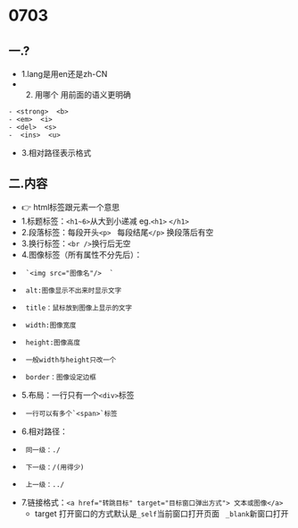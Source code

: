# 0703
## 一.?
- 1.lang是用en还是zh-CN
- 2. 用哪个  用前面的语义更明确

```
- <strong>  <b>
- <em>  <i>
- <del>  <s>
-  <ins>  <u>
```

- 3.相对路径表示格式


## 二.内容
- 👉 html标签跟元素一个意思
- 1.标题标签：`<h1~6>`从大到小递减  eg.`<h1>`  `</h1>`
- 2.段落标签：每段开头`<p> ` 每段结尾`</p>`  换段落后有空
- 3.换行标签：`<br />`换行后无空
- 4.图像标签（所有属性不分先后）：
-      `<img src="图像名"/>  ` 
-      alt:图像显示不出来时显示文字
-      title：鼠标放到图像上显示的文字
-      width:图像宽度
-      height:图像高度
-      一般width与height只改一个
-      border：图像设定边框
- 5.布局：一行只有一个`<div>`标签
-      一行可以有多个`<span>`标签
- 6.相对路径：
-      同一级：./
-      下一级：/(用得少)
-      上一级：../
- 7.链接格式：`<a href="转跳目标" target="目标窗口弹出方式"> 文本或图像</a>`
  - target 打开窗口的方式默认是`_self`当前窗口打开页面   ` _blank`新窗口打开